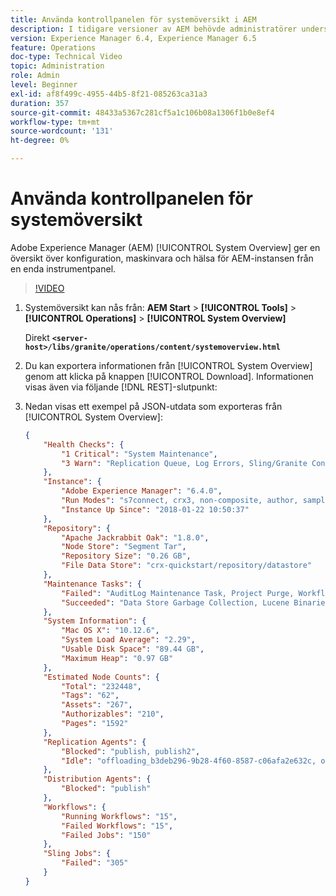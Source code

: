 ```yaml
---
title: Använda kontrollpanelen för systemöversikt i AEM
description: I tidigare versioner av AEM behövde administratörer undersöka olika platser för att få en fullständig bild av AEM-instansen. Systemöversikten syftar till att lösa detta genom att tillhandahålla en översikt över AEM-instansens konfiguration, maskinvara och hälsa från en enda kontrollpanel.
version: Experience Manager 6.4, Experience Manager 6.5
feature: Operations
doc-type: Technical Video
topic: Administration
role: Admin
level: Beginner
exl-id: af8f499c-4955-44b5-8f21-085263ca31a3
duration: 357
source-git-commit: 48433a5367c281cf5a1c106b08a1306f1b0e8ef4
workflow-type: tm+mt
source-wordcount: '131'
ht-degree: 0%

---
```


# Använda kontrollpanelen för systemöversikt

Adobe Experience Manager (AEM) [!UICONTROL System Overview] ger en översikt över konfiguration, maskinvara och hälsa för AEM-instansen från en enda instrumentpanel.

>[!VIDEO](https://video.tv.adobe.com/v/21340?quality=12&learn=on)

1. Systemöversikt kan nås från: **AEM Start** > **[!UICONTROL Tools]** > **[!UICONTROL Operations]** > **[!UICONTROL System Overview]**

   Direkt **`<server-host>/libs/granite/operations/content/systemoverview.html`**

1. Du kan exportera informationen från [!UICONTROL System Overview] genom att klicka på knappen [!UICONTROL Download]. Informationen visas även via följande [!DNL REST]-slutpunkt:
1. Nedan visas ett exempel på JSON-utdata som exporteras från [!UICONTROL System Overview]:

   ```json
   {
       "Health Checks": {
           "1 Critical": "System Maintenance",
           "3 Warn": "Replication Queue, Log Errors, Sling/Granite Content Access Check"
       },
       "Instance": {
           "Adobe Experience Manager": "6.4.0",
           "Run Modes": "s7connect, crx3, non-composite, author, samplecontent, crx3tar",
           "Instance Up Since": "2018-01-22 10:50:37"
       },
       "Repository": {
           "Apache Jackrabbit Oak": "1.8.0",
           "Node Store": "Segment Tar",
           "Repository Size": "0.26 GB",
           "File Data Store": "crx-quickstart/repository/datastore"
       },
       "Maintenance Tasks": {
           "Failed": "AuditLog Maintenance Task, Project Purge, Workflow Purge",
           "Succeeded": "Data Store Garbage Collection, Lucene Binaries Cleanup, Revision Clean Up, Version Purge, Purge of ad-hoc tasks"
       },
       "System Information": {
           "Mac OS X": "10.12.6",
           "System Load Average": "2.29",
           "Usable Disk Space": "89.44 GB",
           "Maximum Heap": "0.97 GB"
       },
       "Estimated Node Counts": {
           "Total": "232448",
           "Tags": "62",
           "Assets": "267",
           "Authorizables": "210",
           "Pages": "1592"
       },
       "Replication Agents": {
           "Blocked": "publish, publish2",
           "Idle": "offloading_b3deb296-9b28-4f60-8587-c06afa2e632c, offloading_outbox, offloading_reverse_b3deb296-9b28-4f60-8587-c06afa2e632c, publish_reverse, scene7, screens, screens2, test_and_target"
       },
       "Distribution Agents": {
           "Blocked": "publish"
       },
       "Workflows": {
           "Running Workflows": "15",
           "Failed Workflows": "15",
           "Failed Jobs": "150"
       },
       "Sling Jobs": {
           "Failed": "305"
       }
   }
   ```
